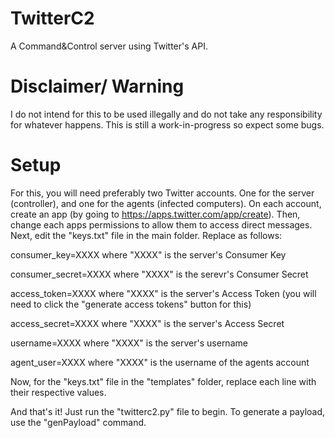 # TwitterC2
A Command&amp;Control server using Twitter's API.

# Disclaimer/ Warning
I do not intend for this to be used illegally and do not take any responsibility for whatever happens. This is still a work-in-progress so expect some bugs.

# Setup
For this, you will need preferably two Twitter accounts. One for the server (controller), and one for the agents (infected computers).
On each account, create an app (by going to https://apps.twitter.com/app/create).
Then, change each apps permissions to allow them to access direct messages.
Next, edit the "keys.txt" file in the main folder. Replace as follows:

  consumer_key=XXXX where "XXXX" is the server's Consumer Key
  
  consumer_secret=XXXX where "XXXX" is the serevr's Consumer Secret
  
  access_token=XXXX where "XXXX" is the server's Access Token (you will need to click the "generate access tokens" button for this)
  
  access_secret=XXXX where "XXXX" is the server's Access Secret
  
  username=XXXX where "XXXX" is the server's username
  
  agent_user=XXXX where "XXXX" is the username of the agents account

Now,  for the "keys.txt" file in the "templates" folder, replace each line with their respective values.

And that's it! Just run the "twitterc2.py" file to begin. To generate a payload, use the "genPayload" command.
